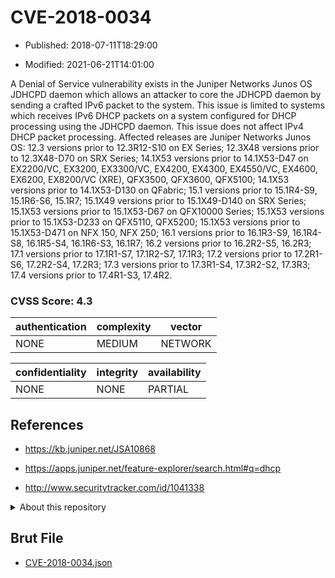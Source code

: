 # CVE-2018-0034

- Published: 2018-07-11T18:29:00

- Modified: 2021-06-21T14:01:00

A Denial of Service vulnerability exists in the Juniper Networks Junos OS JDHCPD daemon which allows an attacker to core the JDHCPD daemon by sending a crafted IPv6 packet to the system. This issue is limited to systems which receives IPv6 DHCP packets on a system configured for DHCP processing using the JDHCPD daemon. This issue does not affect IPv4 DHCP packet processing. Affected releases are Juniper Networks Junos OS: 12.3 versions prior to 12.3R12-S10 on EX Series; 12.3X48 versions prior to 12.3X48-D70 on SRX Series; 14.1X53 versions prior to 14.1X53-D47 on EX2200/VC, EX3200, EX3300/VC, EX4200, EX4300, EX4550/VC, EX4600, EX6200, EX8200/VC (XRE), QFX3500, QFX3600, QFX5100; 14.1X53 versions prior to 14.1X53-D130 on QFabric; 15.1 versions prior to 15.1R4-S9, 15.1R6-S6, 15.1R7; 15.1X49 versions prior to 15.1X49-D140 on SRX Series; 15.1X53 versions prior to 15.1X53-D67 on QFX10000 Series; 15.1X53 versions prior to 15.1X53-D233 on QFX5110, QFX5200; 15.1X53 versions prior to 15.1X53-D471 on NFX 150, NFX 250; 16.1 versions prior to 16.1R3-S9, 16.1R4-S8, 16.1R5-S4, 16.1R6-S3, 16.1R7; 16.2 versions prior to 16.2R2-S5, 16.2R3; 17.1 versions prior to 17.1R1-S7, 17.1R2-S7, 17.1R3; 17.2 versions prior to 17.2R1-S6, 17.2R2-S4, 17.2R3; 17.3 versions prior to 17.3R1-S4, 17.3R2-S2, 17.3R3; 17.4 versions prior to 17.4R1-S3, 17.4R2.

### CVSS Score: **4.3**

| authentication | complexity | vector |
| --- | --- | --- |
| NONE | MEDIUM | NETWORK |

| confidentiality | integrity | availability |
| --- | --- | --- |
| NONE | NONE | PARTIAL |

## References

* https://kb.juniper.net/JSA10868

* https://apps.juniper.net/feature-explorer/search.html#q=dhcp

* http://www.securitytracker.com/id/1041338

<details>
<summary>About this repository</summary> 

  This repository is part of the project [Live Hack CVE](https://github.com/Live-Hack-CVE). Main website can be found [www.live-hack.org](https://www.live-hack.org) 
  
  Made by [Sn0wAlice](https://github.com/Sn0wAlice) for the people that care about security and need to have a feed of the latest CVEs. Hope you enjoy it, don't forget to star the repo and follow me on [Twitter](https://twitter.com/Sn0wAlice) and [Github](https://github.com/Sn0wAlice). And that is my [personnal website](https://www.alice-snow.me/)

  - [Home Page](https://github.com/Live-Hack-CVE)
  - [Framework](https://github.com/Live-Hack-CVE/cve-framework)
  - [CVE database](https://github.com/Live-Hack-CVE/full_database)
  - [Changelog](https://github.com/Live-Hack-CVE/Changelog)
</details>

## Brut File

* [CVE-2018-0034.json](https://raw.githubusercontent.com/Live-Hack-CVE/full_database/main/cves/2018/CVE-2018-0034.json)

